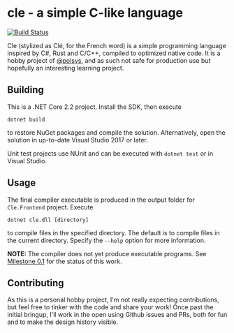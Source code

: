 # cle - a simple C-like language

[![Build Status](https://dev.azure.com/polsys/cle/_apis/build/status/polsys.cle?branchName=master)](https://dev.azure.com/polsys/cle/_build/latest?definitionId=3?branchName=master)

Cle (stylized as Clé, for the French word) is a simple programming language inspired by C#, Rust and C/C++, compiled to optimized native code.
It is a hobby project of [@polsys](https://github.com/polsys), and as such not safe for production use but hopefully an interesting learning project.


## Building
This is a .NET Core 2.2 project. Install the SDK, then execute
```
dotnet build
```
to restore NuGet packages and compile the solution.
Alternatively, open the solution in up-to-date Visual Studio 2017 or later.

Unit test projects use NUnit and can be executed with `dotnet test` or in Visual Studio.


## Usage
The final compiler executable is produced in the output folder for `Cle.Frontend` project.
Execute
```
dotnet cle.dll [directory]
```
to compile files in the specified directory.
The default is to compile files in the current directory.
Specify the `--help` option for more information.

**NOTE:** The compiler does not yet produce executable programs. See [Milestone 0.1](https://github.com/polsys/cle/milestone/1) for the status of this work.


## Contributing
As this is a personal hobby project, I'm not really expecting contributions, but feel free to tinker with the code and share your work!
Once past the initial bringup, I'll work in the open using Github issues and PRs, both for fun and to make the design history visible.

